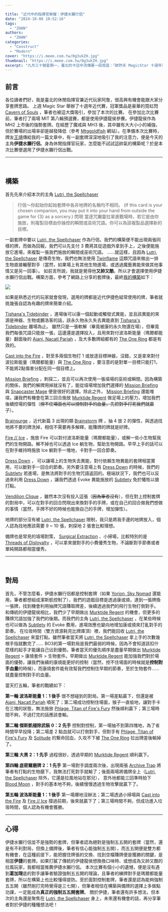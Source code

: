 ```yaml
---

title: "近代中的指揮官榮耀：伊捷水獺行侶"
date: "2024-10-08 10:52:16"
tags:
  - "ZHAN"
authors:
  - "ZHAN"
categories:
  - "Construct"
  - "Modern"
cover: "https://i.meee.com.tw/0g3ukZH.jpg"
thumbnail: "https://i.meee.com.tw/0g3ukZH.jpg"
excerpt: "九月三十號星期一，臺北的卡店中流傳著一段耳語：「欸昨天 MagicStar 十週年賽有個水獺人打進八強耶很酷。」魔風集會所找出了這位拉風的水獺人！並邀請他浮上水面登臺分享。"
---
```


## 前言
各位讀者們好，我是臺北的休閒指揮官兼近代玩家阿詹，很高興有機會能跟大家分享套牌思路。
上週 Magic Star 舉辦了十週年近代賽，冠軍獎品是豪華的霓虹閃 [Cavern of Souls](https://scryfall.com/card/lci/410b/cavern-of-souls) ，筆者也被這大獎吸引，參加了本次的比賽。
在參加比次比賽前，筆者打了兩場 MIT 第八輪預選賽，都是使用伊捷龍侯參賽。伊捷龍侯作為 MH2 上市後的強勢套牌。在經歷了魔戒與 MH3 後，其中雖有大大小小的補強，但於賽場的出場率卻是越發降低（參考 [Mtggoldfish](https://www.mtggoldfish.com/metagame/modern#paper) 網站）。在準備本次比賽時，牌友[王靖](https://guildmagesforum.tw/tags/faintmama/)傳給我的一篇文章中，有一副套牌深深地吸引了我的注意力，便是今天的主角**伊捷水獺行侶**。身為休閒指揮官玩家，怎麼能不試試這帥氣的構築呢？於是本次比賽便選用了伊捷水獺行侶出戰。
    
---    
 
## 構築
	
首先先來介紹本次的主角 [Lutri, the Spellchaser](https://scryfall.com/card/iko/227/lutri-the-spellchaser)
>行侶～你起始你起始套牌中各非地牌的名稱均不相同。
>(If this card is your chosen companion, you may put it into your hand from outside the game for {3} as a sorcery.) 
閃現
當逐咒獺靈拉翠進戰場時，若它是由你施放，則複製目標由你操控的瞬間或巫術咒語。你可以為該複製品選擇新的目標。

一副套牌中要以 [Lutri, the Spellchaser](https://scryfall.com/card/iko/227/lutri-the-spellchaser) 作為行侶，我們的構築便不能出現兩張同樣的牌，而做為回報，我們可以先支付 3 費將其從遊戲外拿到手上，之後便能施放它進場，來複製一張我們施放的瞬間或巫術咒語。
……就這樣，且因為 [Lutri, the Spellchaser](https://scryfall.com/card/iko/227/lutri-the-spellchaser) 是傳奇生物，我們也無法使用  [Twinflame](https://scryfall.com/card/2x2/129/twinflame) 這類咒語來做出一排生物直接輾壓對手（當然，如果場上有其他生物進場，或透過魔藝異能來做其他事情又是另一回事）。
如前言所說，我就是覺得他**又帥又酷**，所以才會選擇使用伊捷水獺行侶出戰。構築方面，參考了網路上分享的套牌後，最終[我的構築](https://www.mtggoldfish.com/deck/6667668#paper)如下： 

![](https://i.meee.com.tw/AxbcOtW.jpg)

如果是熟悉近代的玩家就會發現，選用的牌都是近代伊捷色組常使用的牌，筆者就挑幾張自認為有趣的牌來簡單介紹。
	
[Tishana's Tidebinder](https://scryfall.com/card/lci/81/tishanas-tidebinder) ，進場後可以康一個起動或觸發式異能，並且該異能的來源是神器、生物或鵬洛客的話，該永久物永久失去異能直到 [Tishana's Tidebinder](https://scryfall.com/card/lci/81/tishanas-tidebinder) 離場為止。
雖然只是一張軟解（畢竟被康的永久物還在場），但畢竟我們每張咒語只能放一張，這邊還是選擇投入，且用來對付波洛斯能量（瑪爾都能量）翻面後的 [Ajani, Nacatl Pariah](https://scryfall.com/card/mh3/237/ajani-nacatl-pariah-ajani-nacatl-avenger) ，及大多數牌組都有的 [The One Ring](https://scryfall.com/card/ltr/246/the-one-ring) 都是有效的。

[Cast into the Fire](https://scryfall.com/card/ltr/118/cast-into-the-fire) ，對至多兩個生物打 1 或放逐目標神器，沒錯，又是拿來對付波拉斯能量（瑪爾都能量）與 [The One Ring](https://scryfall.com/card/ltr/246/the-one-ring) ，要注意的是對單一目標只能打1，不能將2點傷害分配在同一個目標上。

[Mission Briefing](https://scryfall.com/card/mkc/110/mission-briefing) ，刺探二，並且可以再次使用一張墳場的巫術或瞬間。因為構築的關係，我們的解牌用掉就沒有了，能從墳場增加我們選擇的 [Mission Briefing](https://scryfall.com/card/mkc/110/mission-briefing) 與 [Snapcaster Mage](https://scryfall.com/card/uma/71/snapcaster-mage) 便是很好的選擇。除此之外， [Mission Briefing](https://scryfall.com/card/mkc/110/mission-briefing) 還能堆墳，讓我們有機會在第三回合施放 [Murktide Regent](https://scryfall.com/card/mh2/52/murktide-regent) 做足場上的壓力，增加我們後續控場的彈性（~~控不住場面也可以控制對手的血量，先把對手打死我們就贏了~~）。
	
[Brainsurge](https://scryfall.com/card/mh3/53/brainsurge) ，近代新篇 3 出現的類 [Brainstorm](https://scryfall.com/card/dsc/113/brainstorm) 牌 ，抽 4 放 2 的彈性，與透過找地將不要的牌洗掉，相信不需要再多解釋，能賺牌的牌就是好牌。

[Fire // Ice](https://scryfall.com/card/dmr/215/fire-ice) ，施放 Fire 可以對付波洛斯能量（瑪爾都能量），或解一些小生物幫我們的生物開路。解不掉也可以透過 Ice 躺生物，幫助生物開路。早早上手的話可以在對手維持時施放 Ice 躺對手一塊地，卡對手一回合節奏。

[Dress Down](https://scryfall.com/card/mh2/39/dress-down) ，	可以讓場上的生物失去異能，對付依賴生物異能的套牌相當實用，可以斷對手一回合的節奏。另外要注意場上有 [Dress Down](https://scryfall.com/card/mh2/39/dress-down) 的時候，我們的 [Subtlety](https://scryfall.com/card/mh2/67/subtlety) 若進場，是無法將對手的生物咒語返回的。極端狀況下，我們也可以反過來利用 [Dress Down](https://scryfall.com/card/mh2/39/dress-down) ，讓我們透過 Evoke 異能施放的 [Subtlety](https://scryfall.com/card/mh2/67/subtlety) 免於犧牲以搶打點。

[Vendilion Clique](https://scryfall.com/card/a25/76/vendilion-clique) ，雖然本次沒有投入這張（~~因為筆者沒有~~），但在對上控制套牌的對局中，可以在對手的回合閃現出來換對手的手牌，或在自己的回合做我們想做的事情（當然，手牌不好的時候也能換自己的手牌，增加彈性）。

地牌的部分沒有被 [Lutri, the Spellchaser](https://scryfall.com/card/iko/227/lutri-the-spellchaser) 限制，我只是將我手邊的地牌放入，個人認為找地應該需要 9 ~ 10 張，刺探地 2 張會比較理想。

備牌也是常見的墳場對策， [Surgical Extraction](https://scryfall.com/card/2x2/94/surgical-extraction) 、小掃場，比較特別的是 [Threads of Disloyalty](https://scryfall.com/card/bok/56/threads-of-disloyalty) ，可以拿來搶對手的小費優秀生物，不論斷對手節奏或者單純開路都相當優秀。

---
 
## 對局

首先，不管怎麼看，伊捷水獺行侶都是控制套牌（如果 [Yorion, Sky Nomad](https://scryfall.com/card/iko/232/yorion-sky-nomad) 還能用，筆者都想組成潔斯凱控制了），我們的遊戲目標是透過康或燒，達到一張牌換一張牌，找到機會利用抽牌咒語賺取牌差，後續透過我們的飛行生物打倒對手。
和傳統的伊捷龍侯相比，我們少了早期做出 [Murktide Regent](https://scryfall.com/card/mh2/52/murktide-regent) 的機會，但更多的賺牌咒語加強了我們的後期。而我們的主角 [Lutri, the Spellchaser](https://scryfall.com/card/iko/227/lutri-the-spellchaser) ，在某些時候也可以做為 [Subtlety](https://scryfall.com/card/mh2/67/subtlety) 的 Evoke 費用，進場效應也變向地增加康或燒來打亂對手的節奏。
在垃圾時間（雙方資源耗完比牌庫頂）裡，我們能回收 [Lutri, the Spellchaser](https://scryfall.com/card/iko/227/lutri-the-spellchaser) 來當打點。雖然筆者當天將 [Lutri, the Spellchaser](https://scryfall.com/card/iko/227/lutri-the-spellchaser) 拿上手的次數幾根手指就數完了……
BO3的第一場對局是我們最弱的時候，因為不會知道該扣什麼樣的起手才能讓自己佔到優勢。筆者當天的優先順序是盡量早期做出 [Murktide Regent](https://scryfall.com/card/mh2/52/murktide-regent) > 康燒套件 > 生物套件。早期做出 [Murktide Regent](https://scryfall.com/card/mh2/52/murktide-regent) 能加強我們對於場面的優勢，讓我們後續的康燒能更好的控制（當然，控不住場面的時候就是**控制對手血量**的時候），而康燒套件能有效幫我們控制住早期的節奏，至於生物套件……就盡量控制對手的血量。

當天打五輪，筆者的戰績如下：

**第一輪 波洛斯能量 1：1 後手**
很不想碰到的對局。第一場差點贏下，但還是被 [Ajani, Nacatl Pariah](https://scryfall.com/card/mh3/237/ajani-nacatl-pariah-ajani-nacatl-avenger) 噴死了；第二場成功控制住場面，猴子一直偷地，讓對手卡在三塊的狀態，無法施放 [Phlage, Titan of Fire's Fury](https://scryfall.com/card/mh3/197/phlage-titan-of-fires-fury) 然後順利贏下；第三場時間不夠，不過打完的話應該會輸。

**第二輪 傑斯凱褪除武裝 0：2 先手**
控制對控制，第一場抽不到第四塊地，為了省時間早早投降；第二場差 2 點血就可以打倒對手，但對手有 [Phlage, Titan of Fire's Fury](https://scryfall.com/card/mh3/197/phlage-titan-of-fires-fury) 及 [Solitude](https://scryfall.com/card/mh2/32/solitude) 的繫命回血，久攻不下被 [The One Ring](https://scryfall.com/card/ltr/246/the-one-ring) 拉出牌差後輸掉了。

**第三輪 大黑 2：1 先手**
過程很妙，透過早期的 [Murktide Regent](https://scryfall.com/card/mh2/52/murktide-regent) 順利贏下。

**第四輪 底密爾磨牌 2：1 先手**
第一場對手調度兩次後，出現兩張 [Archive Trap](https://scryfall.com/card/zen/41/archive-trap) 將筆者有打點的生物磨下，我無法打死對手就輸了；後面兩場將備牌全上（[Lutri, the Spellchaser](https://scryfall.com/card/iko/227/lutri-the-spellchaser) 除外，它還是拉風地站在那兒）， 意外地都能三回準時拍下 [Blood Moon](https://scryfall.com/card/2xm/118/blood-moon) ，對手的基本地不夠，後續慢慢透過生物攻擊就贏下了。

**第五輪 波洛斯能量 1：1 後手**
第一場爆地沒辦法；第二場透過小掃場與 [Cast into the Fire](https://scryfall.com/card/ltr/118/cast-into-the-fire) 及 [Fire // Ice](https://scryfall.com/card/dmr/215/fire-ice) 撐過前期，後來就贏下了；第三場時間不夠，但成功進入垃圾時間，個人認為有機會獲勝。

---

## 心得
	
伊捷水獺行侶並不是強勢的套牌，但筆者認為絕對是強制五五開的套牌（當然，還是有不利對局，但換上備牌後，筆者有信心能強制五五開），而五五開便是雙方都有機會，在這種前提下，能把握住牌張的交換、找到空檔賺牌便是獲勝的關鍵，是相當**伊捷**的套牌。如果打膩了傳統的伊捷龍侯想換換口味時、或想成為又帥又酷的拉風玩家，我都相當推薦伊捷水獺行侶。
本次比賽有個小小的遺憾，便是沒有遇到**葛加理**底的對手讓筆者驗證強制五五開的理論，且筆者的練牌對手是瑪爾都能量套牌，所以在構築上也比較懂得提防。至於面對控制套牌，筆者還是認為能夠強制五五開（雖然剛打完時覺得是三七開），但筆者相信在構築與備牌的選擇上多做點功課，一定能成為**真正的強制五五開套牌**。
關於伊捷，筆者還有許多想法，但本次的主角還是聚焦在 [Lutri, the Spellchaser](https://scryfall.com/card/iko/227/lutri-the-spellchaser) 身上，未來還有機會的話，再分享筆者對於伊捷的種種想法吧！
